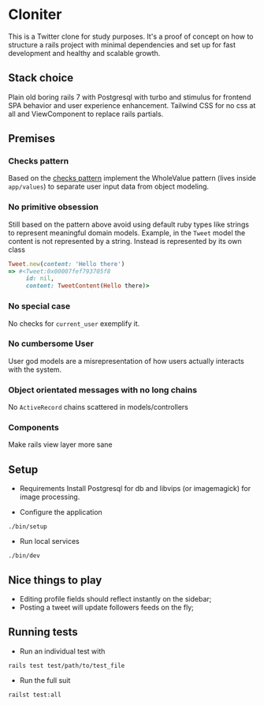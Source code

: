 # Cloniter

This is a Twitter clone for study purposes. It's a proof of concept on how
to structure a rails project with minimal dependencies and set up for fast development
and healthy and scalable growth.

## Stack choice
Plain old boring rails 7 with Postgresql with turbo and stimulus for
frontend SPA behavior and user experience enhancement. Tailwind CSS for
no css at all and ViewComponent to replace rails partials.

## Premises

### Checks pattern
Based on the [checks pattern](http://c2.com/ppr/checks.html) implement the WholeValue
pattern (lives inside `app/values`) to separate user input data from object modeling.

### No primitive obsession

Still based on the pattern above avoid using default ruby types like strings to
represent meaningful domain models. Example, in the `Tweet` model the content
is not represented by a string. Instead is represented by its own class

```ruby
Tweet.new(content: 'Hello there')
=> #<Tweet:0x00007fef793705f8
     id: nil,
     content: TweetContent(Hello there)>
```

### No special case
No checks for `current_user` exemplify it.

### No cumbersome User
User god models are a misrepresentation of how users actually
interacts with the system.

### Object orientated messages with no long chains
No `ActiveRecord` chains scattered in models/controllers

### Components
Make rails view layer more sane

## Setup
- Requirements
Install Postgresql for db and libvips (or imagemagick) for image processing.

- Configure the application
```
./bin/setup
```

- Run local services
```
./bin/dev
```

## Nice things to play
- Editing profile fields should reflect instantly on the sidebar;
- Posting a tweet will update followers feeds on the fly;

## Running tests

- Run an individual test with
```
rails test test/path/to/test_file
```

- Run the full suit
```
railst test:all
```

